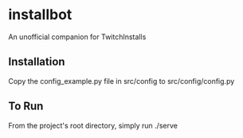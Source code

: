 # installbot
An unofficial companion for TwitchInstalls

## Installation
Copy the config_example.py file in src/config to src/config/config.py


## To Run
From the project's root directory, simply run ./serve
